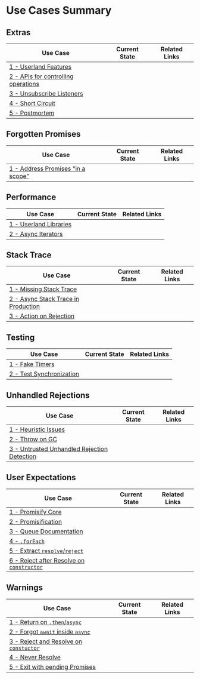# Use Cases Summary

## Extras

| Use Case                                                      | Current State | Related Links |
|---------------------------------------------------------------|---------------|---------------|
| [1 - Userland Features](./extras/1/extras-1.md)               |               |               |
| [2 - APIs for controlling operations](./extras/2/extras-2.md) |               |               |
| [3 - Unsubscribe Listeners](./extras/3/extras-3.md)           |               |               |
| [4 - Short Circuit](./extras/4/extras-4.md)                   |               |               |
| [5 - Postmortem](./extras/5/extras-5.md)                      |               |               |

## Forgotten Promises

| Use Case                                                                   | Current State | Related Links |
|----------------------------------------------------------------------------|---------------|---------------|
| [1 - Address Promises "in a scope"](./forgotten-promises/1/forgotten-1.md) |               |               |

## Performance

| Use Case                                                   | Current State | Related Links |
|------------------------------------------------------------|---------------|---------------|
| [1 - Userland Libraries](./performance/1/performance-1.md) |               |               |
| [2 - Async Iterators](./performance/2/performance-2.md)    |               |               |

## Stack Trace

| Use Case                                                                  | Current State | Related Links |
|---------------------------------------------------------------------------|---------------|---------------|
| [1 - Missing Stack Trace](./stack-traces/1/stack-traces-1.md)             |               |               |
| [2 - Async Stack Trace in Production](./stack-traces/2/stack-traces-2.md) |               |               |
| [3 - Action on Rejection](./stack-traces/3/stack-traces-3.md)             |               |               |

## Testing

| Use Case                                                     | Current State | Related Links |
|--------------------------------------------------------------|---------------|---------------|
| [1 - Fake Timers](./testing/testing-1/testing-1.md)          |               |               |
| [2 - Test Synchronization](./testing/testing-2/testing-2.md) |               |               |

## Unhandled Rejections

| Use Case                                                                                                               | Current State | Related Links |
|------------------------------------------------------------------------------------------------------------------------|---------------|---------------|
| [1 - Heuristic Issues](./unhandled-rejections/unhandled-rejections-1/unhandled-rejections-1.md)                        |               |               |
| [2 - Throw on GC](./unhandled-rejections/unhandled-rejections-2/unhandled-rejections-2.md)                             |               |               |
| [3 - Untrusted Unhandled Rejection Detection](./unhandled-rejections/unhandled-rejections-3/unhandled-rejections-3.md) |               |               |

## User Expectations

| Use Case                                                                             | Current State | Related Links |
|--------------------------------------------------------------------------------------|---------------|---------------|
| [1 - Promisify Core](./user-expectations/1/expectations-1.md)                        |               |               |
| [2 - Promisification](./user-expectations/2/expectations-2.md)                       |               |               |
| [3 - Queue Documentation](./user-expectations/3/expectations-3.md)                   |               |               |
| [4 - `.forEach`](./user-expectations/4/expectations-4.md)                            |               |               |
| [5 - Extract `resolve`/`reject`](./user-expectations/5/expectations-5.md)            |               |               |
| [6 - Reject after Resolve on `constructor`](./user-expectations/6/expectations-6.md) |               |               |

## Warnings

| Use Case                                                    | Current State | Related Links |
|-------------------------------------------------------------|---------------|---------------|
| [1 - Return on `.then`/`async`](./warnings/1/1.md)          |               |               |
| [2 - Forgot `await` inside `async`](./warnings/2/2.md)      |               |               |
| [3 - Reject and Resolve on `constuctor`](./warnings/3/3.md) |               |               |
| [4 - Never Resolve](./warnings/4/4.md)                      |               |               |
| [5 - Exit with pending Promises](./warnings/5/5.md)         |               |               |

